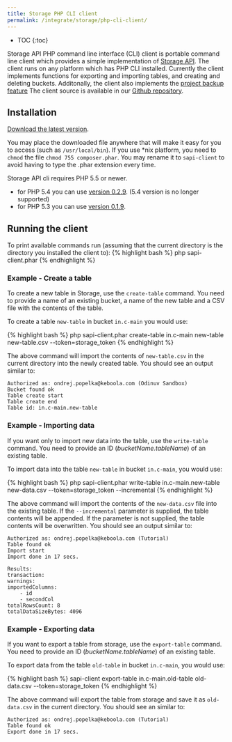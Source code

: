 ```yaml
---
title: Storage PHP CLI client
permalink: /integrate/storage/php-cli-client/
---
```


* TOC
{:toc}

Storage API PHP command line interface (CLI) client is portable command line client which provides
a simple implementation of [Storage API](http://docs.keboola.apiary.io/). The client
runs on any platform which has PHP CLI installed.
Currently the client implements functions for exporting and importing tables, and creating and
deleting buckets. Additonally, the client also implements the
[project backup feature](https://help.keboola.com/management/project-export/)
The client source is available in our [Github repository](https://github.com/keboola/storage-api-cli).

## Installation
<a href='https://s3.amazonaws.com/keboola-storage-api-cli/builds/sapi-client.phar' download>Download the latest version</a>.

You may place the downloaded file anywhere that will make it easy for you to access
(such as `/usr/local/bin`). If you use *nix platform, you need to `chmod` the file
`chmod 755 composer.phar`. You may rename it to `sapi-client` to avoid having to type the .phar
extension every time.

Storage API cli requires PHP 5.5 or newer.

- for PHP 5.4 you can use
<a href='https://s3.amazonaws.com/keboola-storage-api-cli/builds/sapi-client.0.2.9.phar' download>version 0.2.9</a>.
(5.4 version is no longer supported)
- for PHP 5.3 you can use
<a href='https://s3.amazonaws.com/keboola-storage-api-cli/builds/sapi-client.0.1.9.phar' download>version 0.1.9</a>.

## Running the client
To print available commands run (assuming that the current directory is the directory you installed the client to):
{% highlight bash %}
php sapi-client.phar
{% endhighlight %}


### Example - Create a table
To create a new table in Storage, use the `create-table` command. You need to provide a name of an
existing bucket, a name of the new table and a CSV file with the contents of the table.

To create a table `new-table` in bucket `in.c-main` you would use:

{% highlight bash %}
php sapi-client.phar create-table in.c-main new-table new-table.csv --token=storage_token
{% endhighlight %}

The above command will import the contents of `new-table.csv` in the current directory into the newly
created table. You should see an output similar to:

    Authorized as: ondrej.popelka@keboola.com (Odinuv Sandbox)
    Bucket found ok
    Table create start
    Table create end
    Table id: in.c-main.new-table

### Example - Importing data
If you want only to import new data into the table, use the `write-table` command. You need to provide
an ID (*bucketName.tableName*) of an existing table.

To import data into the table `new-table` in bucket `in.c-main`, you would use:

{% highlight bash %}
php sapi-client.phar write-table in.c-main.new-table new-data.csv --token=storage_token --incremental
{% endhighlight %}

The above command will import the contents of the `new-data.csv` file into the existing table. If the
`--incremental` parameter is supplied, the table contents will be appended. If the parameter is not
supplied, the table contents will be overwritten. You should see an output similar to:

    Authorized as: ondrej.popelka@keboola.com (Tutorial)
    Table found ok
    Import start
    Import done in 17 secs.

    Results:
    transaction:
    warnings:
    importedColumns:
        - id
        - secondCol
    totalRowsCount: 8
    totalDataSizeBytes: 4096


### Example - Exporting data
If you want to export a table from storage, use the `export-table` command. You need to provide
an ID (*bucketName.tableName*) of an existing table.

To export data from the table `old-table` in bucket `in.c-main`, you would use:

{% highlight bash %}
sapi-client export-table in.c-main.old-table old-data.csv --token=storage_token
{% endhighlight %}

The above command will export the table from storage and save it as `old-data.csv` in
the current directory. You should see an similar to:

    Authorized as: ondrej.popelka@keboola.com (Tutorial)
    Table found ok
    Export done in 17 secs.

